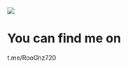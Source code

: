 <img src="https://i1.jugomobile.com/id/images/2022/08/A-Plague-Tale-Ikhtisar-gameplay-Requiem-melihat-bakat-Amicia-dan-1536x864.jpg"> 

# You can find me on

t.me/RooGhz720

